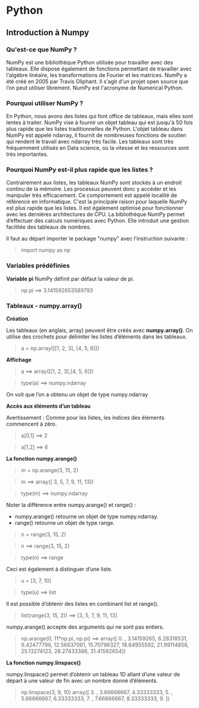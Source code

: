 # Python

## Introduction à Numpy

### Qu'est-ce que NumPy ?

NumPy est une bibliothèque Python utilisée pour travailler avec des tableaux.
Elle dispose également de fonctions permettant de travailler avec l'algèbre linéaire, les transformations de Fourier et les matrices.
NumPy a été créé en 2005 par Travis Oliphant. Il s'agit d'un projet open source que l’on peut utiliser librement. NumPy est l'acronyme de Numerical Python.

### Pourquoi utiliser NumPy ?

En Python, nous avons des listes qui font office de tableaux, mais elles sont lentes à traiter.
NumPy vise à fournir un objet tableau qui est jusqu'à 50 fois plus rapide que les listes traditionnelles de Python.
L'objet tableau dans NumPy est appelé ndarray, il fournit de nombreuses fonctions de soutien qui rendent le travail avec ndarray très facile.
Les tableaux sont très fréquemment utilisés en Data science, où la vitesse et les ressources sont très importantes.

### Pourquoi NumPy est-il plus rapide que les listes ?

Contrairement aux listes, les tableaux NumPy sont stockés à un endroit continu de la mémoire. Les processus peuvent donc y accéder et les manipuler très efficacement.
Ce comportement est appelé localité de référence en informatique.
C'est la principale raison pour laquelle NumPy est plus rapide que les listes. Il est également optimisé pour fonctionner avec les dernières architectures de CPU.
La bibliothèque NumPy permet d’effectuer des calculs numériques avec Python. Elle introduit une gestion facilitée des tableaux de nombres.

Il faut au départ importer le package "numpy" avec l’instruction suivante :
> import numpy as np

### Variables prédéfinies

**Variable pi**
NumPy définit par défaut la valeur de pi.
> np.pi
> ==> 3.141592653589793

### Tableaux - numpy.array()

**Création**

Les tableaux (en anglais, array) peuvent être créés avec **numpy.array()**. On utilise des crochets pour délimiter les listes d’éléments dans les tableaux.
> a = np.array([[1, 2, 3], [4, 5, 6]])

**Affichage**
> a
> ==> array([[1, 2, 3],[4, 5, 6]])

> type(a)
> ==> numpy.ndarray

On voit que l’on a obtenu un objet de type numpy.ndarray

**Accès aux éléments d’un tableau**

Avertissement : Comme pour les listes, les indices des éléments commencent à zéro.

> a[0,1]
> ==> 2

> a[1,2]
> ==> 6

**La fonction numpy.arange()**

> m = np.arange(3, 15, 2)

> m
> ==> array([ 3,  5,  7,  9, 11, 13])

> type(m)
> ==> numpy.ndarray

Noter la différence entre numpy.arange() et range() :
- numpy.arange() retourne un objet de type numpy.ndarray.
- range() retourne un objet de type range.

> n = range(3, 15, 2)

> n
> ==> range(3, 15, 2)

> type(n)
> ==> range

Ceci est également à distinguer d’une liste.

> u = [3, 7, 10]

> type(u)
> ==> list

Il est possible d’obtenir des listes en combinant list et range().

> list(range(3, 15, 2))
> ==> [3, 5, 7, 9, 11, 13]

numpy.arange() accepte des arguments qui ne sont pas entiers.
> np.arange(0, 11*np.pi, np.pi)
> ==> array([  0.        ,   3.14159265,   6.28318531,   9.42477796,
        12.56637061,  15.70796327,  18.84955592,  21.99114858,
        25.13274123,  28.27433388,  31.41592654])

**La fonction numpy.linspace()**

numpy.linspace() permet d’obtenir un tableau 1D allant d’une valeur de départ à une valeur de fin avec un nombre donné d’éléments.
> np.linspace(3, 9, 10)
array([ 3.       ,  3.66666667,  4.33333333,  5.        ,  5.66666667,
        6.33333333,  7.        ,  7.66666667,  8.33333333,  9.        ])
